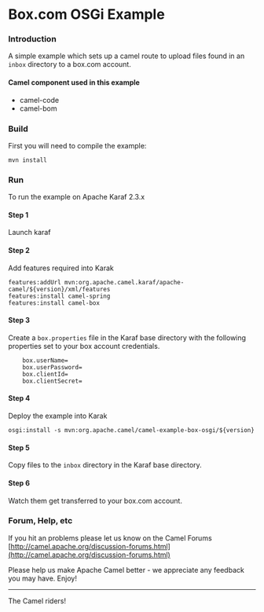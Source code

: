 # Box.com OSGi Example

### Introduction

A simple example which sets up a camel route to upload files
found in an `inbox` directory to a box.com account.

#### Camel component used in this example

* camel-code
* camel-bom

### Build

First you will need to compile the example:

	mvn install

### Run

To run the example on Apache Karaf 2.3.x

#### Step 1 

Launch karaf

#### Step 2 

Add features required into Karak

	features:addUrl mvn:org.apache.camel.karaf/apache-camel/${version}/xml/features
	features:install camel-spring
	features:install camel-box

#### Step 3

Create a `box.properties` file in the Karaf base directory with the following properties
set to your box account credentials.

        box.userName=
        box.userPassword=
        box.clientId=
        box.clientSecret=

#### Step 4

Deploy the example into Karak
	
	osgi:install -s mvn:org.apache.camel/camel-example-box-osgi/${version}

#### Step 5

Copy files to the `inbox` directory in the Karaf base directory.

#### Step 6

Watch them get transferred to your box.com account.

### Forum, Help, etc 

If you hit an problems please let us know on the Camel Forums
  [http://camel.apache.org/discussion-forums.html](http://camel.apache.org/discussion-forums.html)

Please help us make Apache Camel better - we appreciate any feedback you may
have.  Enjoy!

------------------------
The Camel riders!
